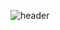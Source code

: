 ![header](https://capsule-render.vercel.app/api?type=venom&height=300&section=header&text=Hyunwoo's%20GitHub%20🥵&fontColor=57d759)
